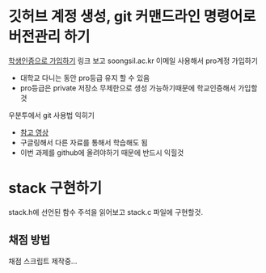 
# 깃허브 계정 생성, git 커맨드라인 명령어로 버전관리 하기

[학생인증으로 가입하기](https://www.deok.me/entry/GitHub-학생-Education-등록하고-이용하기-ackr-혹은-edu-메일-필요) 링크 보고 soongsil.ac.kr 이메일 사용해서 pro계정 가입하기 

  - 대학교 다니는 동안 pro등급 유지 할 수 있음
  - pro등급은 private 저장소 무제한으로 생성 가능하기때문에 학교인증해서 가입할 것

우분투에서 git 사용법 익히기

  - [참고 영상](https://www.youtube.com/watch?v=ZMgLZUYd8Cw)
  - 구글링해서 다른 자료를 통해서 학습해도 됨
  - 이번 과제를 github에 올려야하기 때문에 반드시 익힐것

# stack 구현하기

stack.h에 선언된 함수 주석을 읽어보고 stack.c 파일에 구현할것.

## 채점 방법

채점 스크립트 제작중...
